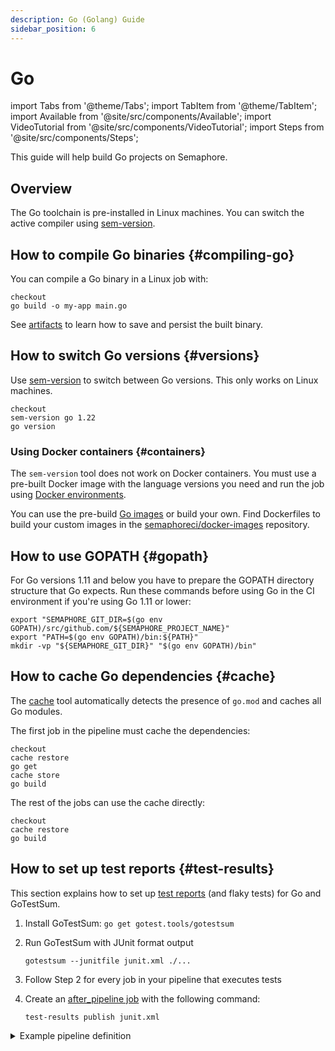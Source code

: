 ```yaml
---
description: Go (Golang) Guide
sidebar_position: 6
---
```


# Go

import Tabs from '@theme/Tabs';
import TabItem from '@theme/TabItem';
import Available from '@site/src/components/Available';
import VideoTutorial from '@site/src/components/VideoTutorial';
import Steps from '@site/src/components/Steps';

This guide will help build Go projects on Semaphore.

## Overview

The Go toolchain is pre-installed in Linux machines. You can switch the active compiler using [sem-version](../../reference/toolbox#sem-version).

## How to compile Go binaries {#compiling-go}

You can compile a Go binary in a Linux job with:

```shell
checkout
go build -o my-app main.go
```

See [artifacts](../artifacts) to learn how to save and persist the built binary.

## How to switch Go versions {#versions}

Use [sem-version](../../reference/toolbox#sem-version) to switch between Go versions. This only works on Linux machines.

```shell
checkout
sem-version go 1.22
go version
```

### Using Docker containers {#containers}

The `sem-version` tool does not work on Docker containers. You must use a pre-built Docker image with the language versions you need and run the job using [Docker environments](../../using-semaphore/pipelines#docker-environments).

You can use the pre-build [Go images](../../using-semaphore/containers/container-registry#go) or build your own. Find Dockerfiles to build your custom images in the [semaphoreci/docker-images](https://github.com/semaphoreci/docker-images) repository.

## How to use GOPATH {#gopath}

For Go versions 1.11 and below you have to prepare the GOPATH directory structure that Go expects. Run these commands before using Go in the CI environment if you're using Go 1.11 or lower:

```shell title="GOPATH setup for Go 1.11 or lower"
export "SEMAPHORE_GIT_DIR=$(go env GOPATH)/src/github.com/${SEMAPHORE_PROJECT_NAME}"
export "PATH=$(go env GOPATH)/bin:${PATH}"
mkdir -vp "${SEMAPHORE_GIT_DIR}" "$(go env GOPATH)/bin"
```

## How to cache Go dependencies {#cache}

The [cache](../../reference/toolbox#cache) tool automatically detects the presence of `go.mod` and caches all Go modules.

The first job in the pipeline must cache the dependencies:

```shell
checkout
cache restore
go get
cache store
go build
```

The rest of the jobs can use the cache directly:

```shell
checkout
cache restore
go build
```

## How to set up test reports {#test-results}

This section explains how to set up [test reports](../../using-semaphore/tests/test-reports) (and flaky tests) for Go and GoTestSum.

<Steps>

1. Install GoTestSum: `go get gotest.tools/gotestsum`
2. Run GoTestSum with JUnit format output

    ```shell
    gotestsum --junitfile junit.xml ./...
    ```

3. Follow Step 2 for every job in your pipeline that executes tests
4. Create an [after_pipeline job](../../using-semaphore/pipelines#after-pipeline-job) with the following command:

    ```shell
    test-results publish junit.xml
    ```

</Steps>

<details>
<summary>Example pipeline definition</summary>
<div>

```yaml title="Using test reports on Go"
- name: Tests
  task:
    prologue:
      commands:
        - checkout
        - sem-version go 1.16
        - go get ./...

    job:
      name: "Tests"
      commands:
        - gotestsum --junitfile junit.xml ./...

    epilogue:
      always:
        commands:
          - test-results publish junit.xml
```

</div>
</details>
